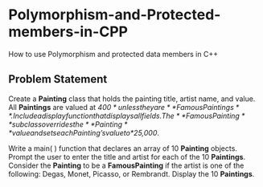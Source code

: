 # Polymorphism-and-Protected-members-in-CPP
How to use Polymorphism and protected data members in C++

## Problem Statement
Create a **Painting** class that holds the painting title, artist name, and value. All **Paintings** are valued at *$400* unless they are **FamousPaintings**. Include a display function that displays all fields. The **FamousPainting** subclass overrides the **Painting** value and sets each Painting’s value to *$25,000*.

Write a main( ) function that declares an array of 10 **Painting** objects. Prompt the user to enter the title and artist for each of the 10 **Paintings**. Consider the **Painting** to be a **FamousPainting** if the artist is one of the following: Degas, Monet, Picasso, or Rembrandt. Display the 10 **Paintings**.
